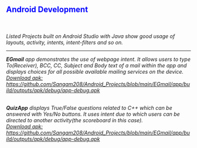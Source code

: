<h2 style="color:blue;">Android Development</h2><br><br>
<i>Listed Projects built on Android Studio with Java show good usage of layouts, activity, intents, intent-filters and so on.<i/><br><hr>

<b><i>EGmail<i/></b> app demonstrates the use of webpage intent. It allows users to type To(Receiver), BCC, CC, Subject and Body text of a mail within the app and displays choices for all possible available mailing services on the device.<br>
<u><i>Download apk: </i></u> https://github.com/Sangam208/Android_Projects/blob/main/EGmail/app/build/outputs/apk/debug/app-debug.apk<br><br>

<b><i>QuizApp<i/></b> displays True/False questions related to C++ which can be answered with Yes/No buttons. It uses intent due to which users can be directed 
to another activity(the scoreboard in this case).<br>
<u><i>Download apk: </i></u> https://github.com/Sangam208/Android_Projects/blob/main/EGmail/app/build/outputs/apk/debug/app-debug.apk<br><br>
